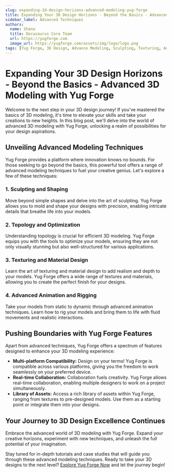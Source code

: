 ```yaml
---
slug: expanding-3d-design-horizons-advanced-modeling-yug-forge
title: Expanding Your 3D Design Horizons - Beyond the Basics - Advanced 3D Modeling with Yug Forge
sidebar_label: Advanced Techniques
authors:
  name: Shanu
  title: Docusaurus Core Team
  url: https://yugforge.com
  image_url: https://yugforge.com/assets/img/logo/logo.png
tags: [Yug Forge, 3D Design, Advance Modeling, Sculpting, Texturing, Animation, Optimization, docusaurus]
---
```


# Expanding Your 3D Design Horizons - Beyond the Basics - Advanced 3D Modeling with Yug Forge

Welcome to the next step in your 3D design journey! If you've mastered the basics of 3D modeling, it's time to elevate your skills and take your creations to new heights. In this blog post, we'll delve into the world of advanced 3D modeling with Yug Forge, unlocking a realm of possibilities for your design aspirations.

## Unveiling Advanced Modeling Techniques

Yug Forge provides a platform where innovation knows no bounds. For those seeking to go beyond the basics, this powerful tool offers a range of advanced modeling techniques to fuel your creative genius. Let's explore a few of these techniques:

### 1. Sculpting and Shaping

Move beyond simple shapes and delve into the art of sculpting. Yug Forge allows you to mold and shape your designs with precision, enabling intricate details that breathe life into your models.

### 2. Topology and Optimization

Understanding topology is crucial for efficient 3D modeling. Yug Forge equips you with the tools to optimize your models, ensuring they are not only visually stunning but also well-structured for various applications.

### 3. Texturing and Material Design

Learn the art of texturing and material design to add realism and depth to your models. Yug Forge offers a wide range of textures and materials, allowing you to create the perfect finish for your designs.

### 4. Advanced Animation and Rigging

Take your models from static to dynamic through advanced animation techniques. Learn how to rig your models and bring them to life with fluid movements and realistic interactions.

## Pushing Boundaries with Yug Forge Features

Apart from advanced techniques, Yug Forge offers a spectrum of features designed to enhance your 3D modeling experience:

- **Multi-platform Compatibility:** Design on your terms! Yug Forge is compatible across various platforms, giving you the freedom to work seamlessly on your preferred device.
- **Real-time Collaboration:** Collaboration fuels creativity. Yug Forge allows real-time collaboration, enabling multiple designers to work on a project simultaneously.
- **Library of Assets:** Access a rich library of assets within Yug Forge, ranging from textures to pre-designed models. Use them as a starting point or integrate them into your designs.

## Your Journey to 3D Design Excellence Continues

Embrace the advanced world of 3D modeling with Yug Forge. Expand your creative horizons, experiment with new techniques, and unleash the full potential of your imagination.

Stay tuned for in-depth tutorials and case studies that will guide you through these advanced modeling techniques. Ready to take your 3D designs to the next level? [Explore Yug Forge Now](#cta-link) and let the journey begin!
